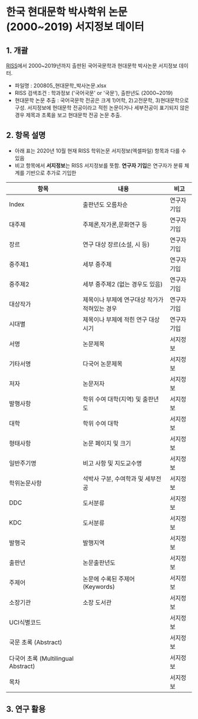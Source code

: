 # 한국 현대문학 박사학위 논문(2000~2019) 서지정보 데이터

## 1. 개괄
[RISS](http://www.riss.kr/search/Search.do?detailSearch=true&viewYn=OP&query=&queryText=znMajor%2C%EA%B5%AD%EC%96%B4%EA%B5%AD%EB%AC%B8%40op%2COR%40znMajor%2C%EA%B5%AD%EB%AC%B8%40op%2COR&strQuery=&iStartCount=0&iGroupView=5&icate=bib_t&colName=bib_t&exQuery=&pageScale=100&strSort=DATE&order=%2FDESC&onHanja=false&keywordOption=0&searchGubun=true&p_year1=&p_year2=&dorg_storage=&mat_type=&mat_subtype=T1%2CT2&fulltext_kind=&t_gubun=&learning_type=&language_code=&ccl_code=&language=&inside_outside=&fric_yn=&image_yn=&regnm=&gubun=&kdc=&ttsUseYn=&resultSearch=false&listFlag=&h_groupByField=&orderBy=#redirect)에서 2000~2019년까지 출판된 국어국문학과 현대문학 박사논문 서지정보 데이터.

* 파일명 : 200805_현대문학_박사논문.xlsx
* RISS 검색조건 : 학과정보 ('국어국문' or '국문'), 출판년도 (2000~2019)
* 현대문학 논문 추출 : 국어국문학 전공은 크게 1)어학, 2)고전문학, 3)현대문학으로 구성. 서지정보에 현대문학 전공이라고 적힌 논문이거나 세부전공이 표기되지 않은 경우 제목과 초록을 보고 현대문학 전공 논문 추출.


## 2. 항목 설명
* 아래 표는 2020년 10월 현재 RISS 학위논문 서지정보(엑셀파일) 항목과 다를 수 있음
* 비고 항목에서 **서지정보**는 RISS 서지정보를 뜻함. **연구자 기입**은 연구자가 분류 체계를 기반으로 추가로 기입한 

|항목|내용|비고|
|------|---|---|
|Index|출판년도 오름차순|연구자 기입|
|대주제|주제론,작가론,문화연구 등|연구자 기입|
|장르|연구 대상 장르(소설, 시 등)|연구자 기입|
|중주제1|세부 중주제|연구자 기입|
|중주제2|세부 중주제2 (없는 경우도 있음)|연구자 기입|
|대상작가|제목이나 부제에 연구대상 작가가 적혀있는 경우|연구자 기입|
|시대별|제목이나 부제에 적힌 연구 대상시기|연구자 기입|
|서명|논문제목|서지정보|
|기타서명|다국어 논문제목|서지정보|
|저자|논문저자|서지정보|
|발행사항|학위 수여 대학(지역) 및 출판년도|서지정보|
|대학|학위 수여 대학|서지정보|
|형태사항|논문 페이지 및 크기|서지정보|
|일반주기명|비고 사항 및 지도교수명|서지정보|
|학위논문사항|석박사 구분, 수여학과 및 세부전공|서지정보|
|DDC|도서분류|서지정보|
|KDC|도서분류|서지정보|
|발행국|발행지역|서지정보|
|출판년|논문출판년도|서지정보|
|주제어|논문에 수록된 주제어(Keywords)|서지정보|
|소장기관|소장 도서관|서지정보|
|UCI식별코드||서지정보|
|국문 초록 (Abstract)||서지정보|
|다국어 초록 (Multilingual Abstract)||서지정보|
|목차||서지정보|

## 3. 연구 활용
